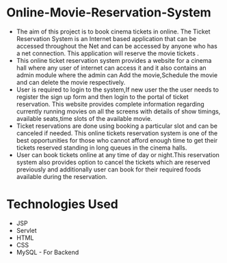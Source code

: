 # Online-Movie-Reservation-System

* The aim of this project is to book cinema tickets in online. The Ticket Reservation System is an Internet based application that can be accessed throughout the Net and can be accessed by anyone who has a net connection. This application will reserve the movie tickets . 
* This online ticket reservation system provides a website for a cinema hall where any user of internet can access it and it also contains an admin module where the admin can Add the movie,Schedule the movie and can delete the movie respectively.
*  User is required to login to the system,If new user the the user needs to register the sign up form and then login to the portal of ticket reservation. This website provides complete information regarding currently running movies on all the screens with details of show timings, available seats,time slots of the available movie.
*  Ticket reservations are done using booking a particular slot and can be canceled if needed. This online tickets reservation system is one of the best opportunities for those who cannot afford enough time to get their tickets reserved standing in long queues in the cinema halls. 
*  User can book tickets online at any time of day or night.This reservation system also provides option to cancel the tickets which are reserved previously and additionally user can book for their required foods available during the reservation.

# Technologies Used
* JSP
* Servlet
* HTML
* CSS
* MySQL - For Backend
